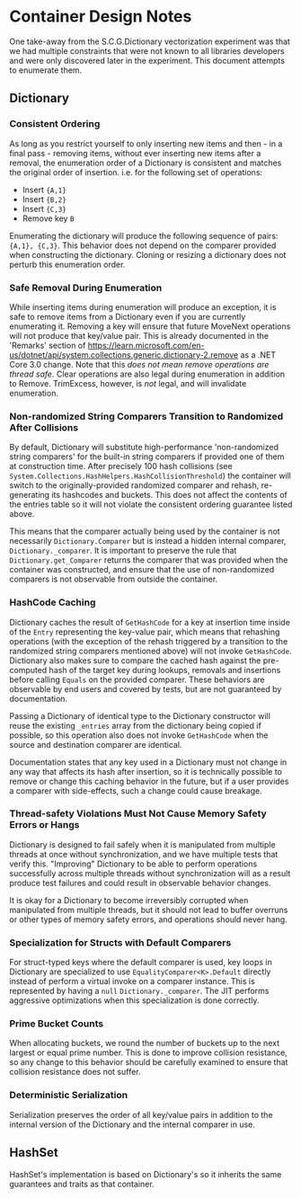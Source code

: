 # Container Design Notes
One take-away from the S.C.G.Dictionary vectorization experiment was that we had multiple constraints that were not known to all libraries developers and were only discovered later in the experiment. This document attempts to enumerate them.

## Dictionary

### Consistent Ordering

As long as you restrict yourself to only inserting new items and then - in a final pass - removing items, without ever inserting new items after a removal, the enumeration order of a Dictionary is consistent and matches the original order of insertion. i.e. for the following set of operations:

* Insert `{A,1}`
* Insert `{B,2}`
* Insert `{C,3}`
* Remove key `B`

Enumerating the dictionary will produce the following sequence of pairs: `{A,1}, {C,3}`. This behavior does not depend on the comparer provided when constructing the dictionary. Cloning or resizing a dictionary does not perturb this enumeration order.

### Safe Removal During Enumeration

While inserting items during enumeration will produce an exception, it is safe to remove items from a Dictionary even if you are currently enumerating it. Removing a key will ensure that future MoveNext operations will not produce that key/value pair. This is already documented in the 'Remarks' section of https://learn.microsoft.com/en-us/dotnet/api/system.collections.generic.dictionary-2.remove as a .NET Core 3.0 change. Note that this *does not mean remove operations are thread safe*.
Clear operations are also legal during enumeration in addition to Remove. TrimExcess, however, is *not* legal, and will invalidate enumeration.

### Non-randomized String Comparers Transition to Randomized After Collisions

By default, Dictionary will substitute high-performance 'non-randomized string comparers' for the built-in string comparers if provided one of them at construction time. After precisely 100 hash collisions (see `System.Collections.HashHelpers.HashCollisionThreshold`) the container will switch to the originally-provided randomized comparer and rehash, re-generating its hashcodes and buckets. This does not affect the contents of the entries table so it will not violate the consistent ordering guarantee listed above.

This means that the comparer actually being used by the container is not necessarily `Dictionary.Comparer` but is instead a hidden internal comparer, `Dictionary._comparer`. It is important to preserve the rule that `Dictionary.get_Comparer` returns the comparer that was provided when the container was constructed, and ensure that the use of non-randomized comparers is not observable from outside the container.

### HashCode Caching

Dictionary caches the result of `GetHashCode` for a key at insertion time inside of the `Entry` representing the key-value pair, which means that rehashing operations (with the exception of the rehash triggered by a transition to the randomized string comparers mentioned above) will not invoke `GetHashCode`. Dictionary also makes sure to compare the cached hash against the pre-computed hash of the target key during lookups, removals and insertions before calling `Equals` on the provided comparer. These behaviors are observable by end users and covered by tests, but are not guaranteed by documentation.

Passing a Dictionary of identical type to the Dictionary constructor will reuse the existing `_entries` array from the dictionary being copied if possible, so this operation also does not invoke `GetHashCode` when the source and destination comparer are identical.

Documentation states that any key used in a Dictionary must not change in any way that affects its hash after insertion, so it is technically possible to remove or change this caching behavior in the future, but if a user provides a comparer with side-effects, such a change could cause breakage.

### Thread-safety Violations Must Not Cause Memory Safety Errors or Hangs

Dictionary is designed to fail safely when it is manipulated from multiple threads at once without synchronization, and we have multiple tests that verify this. "Improving" Dictionary to be able to perform operations successfully across multiple threads without synchronization will as a result produce test failures and could result in observable behavior changes.

It is okay for a Dictionary to become irreversibly corrupted when manipulated from multiple threads, but it should not lead to buffer overruns or other types of memory safety errors, and operations should never hang.

### Specialization for Structs with Default Comparers

For struct-typed keys where the default comparer is used, key loops in Dictionary are specialized to use `EqualityComparer<K>.Default` directly instead of perform a virtual invoke on a comparer instance. This is represented by having a `null` `Dictionary._comparer`. The JIT performs aggressive optimizations when this specialization is done correctly.

### Prime Bucket Counts

When allocating buckets, we round the number of buckets up to the next largest or equal prime number. This is done to improve collision resistance, so any change to this behavior should be carefully examined to ensure that collision resistance does not suffer.

### Deterministic Serialization

Serialization preserves the order of all key/value pairs in addition to the internal version of the Dictionary and the internal comparer in use.

## HashSet

HashSet's implementation is based on Dictionary's so it inherits the same guarantees and traits as that container.
